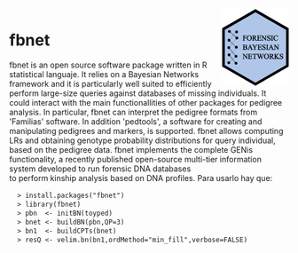 <img src="logo.png" align="right" width="120">

# fbnet
fbnet is an open source software package written in R statistical languaje.
It relies on a Bayesian Networks framework and it is particularly well suited
to efficiently perform large-size queries against databases of missing individuals.
It could interact with the main functionallities of other packages for pedigree analysis. 
In particular, fbnet can interpret the pedigree formats from 'Familias' software. In addition 'pedtools', a software for creating and manipulating pedigrees and markers, is supported. fbnet allows computing LRs
and obtaining genotype probability distributions for query individual, based on 
the pedigree data. fbnet implements the complete GENis functionality, a recently published open-source 
multi-tier information system developed to run forensic DNA databases  
to perform kinship analysis based on DNA profiles.
Para usarlo hay que:


      > install.packages("fbnet") 
      > library(fbnet)
      > pbn  <- initBN(toyped)
      > bnet <- buildBN(pbn,QP=3)
      > bn1  <- buildCPTs(bnet)
      > resQ <- velim.bn(bn1,ordMethod="min_fill",verbose=FALSE)
